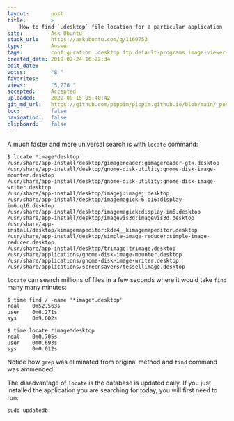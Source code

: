 ```yaml
---
layout:       post
title:        >
    How to find `.desktop` file location for a particular application
site:         Ask Ubuntu
stack_url:    https://askubuntu.com/q/1160753
type:         Answer
tags:         configuration .desktop ftp default-programs image-viewers
created_date: 2019-07-24 16:22:34
edit_date:    
votes:        "8 "
favorites:    
views:        "5,276 "
accepted:     Accepted
uploaded:     2022-09-15 05:40:42
git_md_url:   https://github.com/pippim/pippim.github.io/blob/main/_posts/2019/2019-07-24-How-to-find-_.desktop_-file-location-for-a-particular-application.md
toc:          false
navigation:   false
clipboard:    false
---
```


A much faster and more universal search is with `locate` command:

``` 
$ locate *image*desktop
/usr/share/app-install/desktop/gimagereader:gimagereader-gtk.desktop
/usr/share/app-install/desktop/gnome-disk-utility:gnome-disk-image-mounter.desktop
/usr/share/app-install/desktop/gnome-disk-utility:gnome-disk-image-writer.desktop
/usr/share/app-install/desktop/imagej:imagej.desktop
/usr/share/app-install/desktop/imagemagick-6.q16:display-im6.q16.desktop
/usr/share/app-install/desktop/imagemagick:display-im6.desktop
/usr/share/app-install/desktop/imagevis3d:imagevis3d.desktop
/usr/share/app-install/desktop/kimagemapeditor:kde4__kimagemapeditor.desktop
/usr/share/app-install/desktop/simple-image-reducer:simple-image-reducer.desktop
/usr/share/app-install/desktop/trimage:trimage.desktop
/usr/share/applications/gnome-disk-image-mounter.desktop
/usr/share/applications/gnome-disk-image-writer.desktop
/usr/share/applications/screensavers/tessellimage.desktop
```

`locate` can search millions of files in a few seconds where it would take `find` many many minutes:

``` 
$ time find / -name '*image*.desktop'
real	0m52.563s
user	0m6.271s
sys	    0m9.002s

$ time locate *image*desktop
real	0m0.705s
user	0m0.693s
sys	    0m0.012s
```

Notice how `grep` was eliminated from original method and `find` command was ammended.

The disadvantage of `locate` is the database is updated daily. If you just installed the application you are searching for today, you will first need to run:

``` 
sudo updatedb
```
